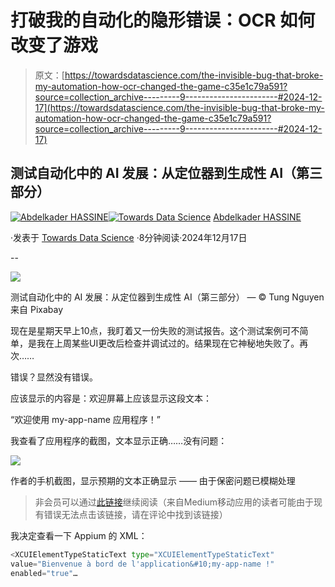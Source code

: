 # 打破我的自动化的隐形错误：OCR 如何改变了游戏

> 原文：[https://towardsdatascience.com/the-invisible-bug-that-broke-my-automation-how-ocr-changed-the-game-c35e1c79a591?source=collection_archive---------9-----------------------#2024-12-17](https://towardsdatascience.com/the-invisible-bug-that-broke-my-automation-how-ocr-changed-the-game-c35e1c79a591?source=collection_archive---------9-----------------------#2024-12-17)

## 测试自动化中的 AI 发展：从定位器到生成性 AI（第三部分）

[](https://abdel-k.medium.com/?source=post_page---byline--c35e1c79a591--------------------------------)[![Abdelkader HASSINE](../Images/b067c4283fc44816e7ab90fccdcaba57.png)](https://abdel-k.medium.com/?source=post_page---byline--c35e1c79a591--------------------------------)[](https://towardsdatascience.com/?source=post_page---byline--c35e1c79a591--------------------------------)[![Towards Data Science](../Images/a6ff2676ffcc0c7aad8aaf1d79379785.png)](https://towardsdatascience.com/?source=post_page---byline--c35e1c79a591--------------------------------) [Abdelkader HASSINE](https://abdel-k.medium.com/?source=post_page---byline--c35e1c79a591--------------------------------)

·发表于 [Towards Data Science](https://towardsdatascience.com/?source=post_page---byline--c35e1c79a591--------------------------------) ·8分钟阅读·2024年12月17日

--

![](../Images/ad032e5584fe048212d91127b9744000.png)

测试自动化中的 AI 发展：从定位器到生成性 AI（第三部分） — © Tung Nguyen 来自 Pixabay

现在是星期天早上10点，我盯着又一份失败的测试报告。这个测试案例可不简单，是我在上周某些UI更改后检查并调试过的。结果现在它神秘地失败了。再次……

错误？显然没有错误。

应该显示的内容是：欢迎屏幕上应该显示这段文本：

“欢迎使用 my-app-name 应用程序！”

我查看了应用程序的截图，文本显示正确……没有问题：

![](../Images/fe604688096dcb599f3dfe2855ed971a.png)

作者的手机截图，显示预期的文本正确显示 —— 由于保密问题已模糊处理

> 非会员可以通过[此链接](https://medium.com/towards-data-science/the-invisible-bug-that-broke-my-automation-how-ocr-changed-the-game-c35e1c79a591?sk=3fa30cb96860ab8a456a1098c99f1057)继续阅读（来自Medium移动应用的读者可能由于现有错误无法点击该链接，请在评论中找到该链接）

我决定查看一下 Appium 的 XML：

```py
<XCUIElementTypeStaticText type="XCUIElementTypeStaticText" 
value="Bienvenue à bord de l'application&#10;my-app-name !" 
enabled="true"…
```
